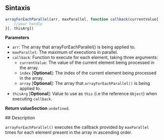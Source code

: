 

## Sintaxis

```javascript
arrayForEachParallel(arr, maxParallel, function callback(currentValue[, index[, array]]) {
    //your handle
}[, thisArg])
```

**Parameters**
 - `arr`: The array that arrayForEachParallel() is being applied to.
 - `maxParallel`: The maximum of executions in parallel.
 - `callback`: Function to execute for each element, taking three arguments:
    - `currentValue`: The value of the current element being processed in the array.
    - `index` [**Optional**]: The index of the current element being processed in the array.
    - `array` [**Optional**]: The array that `arrayForEachParallel()` is being applied to.
- `thisArg` [**Optional**]: Value to use as `this` (i.e the reference `Object`) when executing `callback`.

**Return valueSection**
`undefined`.

## Description

`arrayForEachParallel()` executes the callback provided by `maxParallel` times for each element present in the array in ascending order.
